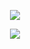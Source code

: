 <p align="center">
  <img src="https://readme-typing-svg.demolab.com?font=Fira+Code&size=30&duration=100&pause=1000&color=08f&center=true&width=435&lines=Matheus+Dev" />
</p>

<p align="center">
  <img src="https://readme-typing-svg.demolab.com?font=Fira+Code&size=18&duration=50&pause=2000&color=25c725&center=true&width=435&lines=JAVA+|+JAVASCRIPT+|+PHP"/>
</p>
